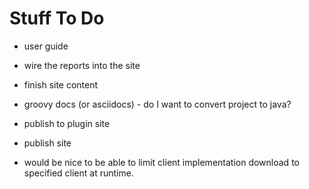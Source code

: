 
# Stuff To Do

* user guide
* wire the reports into the site
* finish site content
* groovy docs (or asciidocs) - do I want to convert project to java?

* publish to plugin site
* publish site

* would be nice to be able to limit client implementation download to specified client at runtime.